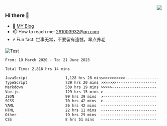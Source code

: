 <img align='right' src='https://github-readme-stats.vercel.app/api?username=niaogege&show_icons=true&theme=radical'/>

### Hi there 👋

- 🌱 [MY Blog](https://bythewayer.com/)
- 📫 How to reach me: 291003932@qq.com
- ⚡ Fun fact:  世事无常，不要留有遗憾，早点养老

![Test](https://github-readme-stats.vercel.app/api/top-langs/?username=niaogege&layout=compact)

<!--START_SECTION:waka-->

```txt
From: 10 March 2020 - To: 21 June 2023

Total Time: 2,816 hrs 14 mins

JavaScript                 1,128 hrs 28 mins>>>>>>>>>>---------------   40.07 %
TypeScript                 739 hrs 20 mins >>>>>>>------------------   26.25 %
Markdown                   539 hrs 19 mins >>>>>--------------------   19.15 %
Vue.js                     129 hrs 15 mins >------------------------   04.59 %
JSON                       99 hrs 39 mins  >------------------------   03.54 %
SCSS                       70 hrs 42 mins  >------------------------   02.51 %
YAML                       26 hrs 42 mins  -------------------------   00.95 %
HTML                       22 hrs 11 mins  -------------------------   00.79 %
Other                      19 hrs 29 mins  -------------------------   00.69 %
CSS                        8 hrs 51 mins   -------------------------   00.31 %
```

<!--END_SECTION:waka-->
